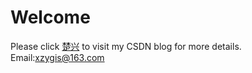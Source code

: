 # Welcome
Please click [楚兴](http://blog.csdn.net/foreverling) to visit my CSDN blog for more details.
Email:xzygis@163.com
